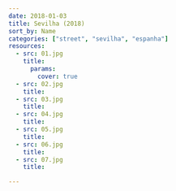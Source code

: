 ```yaml
---
date: 2018-01-03
title: Sevilha (2018)
sort_by: Name
categories: ["street", "sevilha", "espanha"]
resources:
  - src: 01.jpg
    title: 
      params:
        cover: true
  - src: 02.jpg
    title: 
  - src: 03.jpg
    title: 
  - src: 04.jpg
    title: 
  - src: 05.jpg
    title: 
  - src: 06.jpg
    title: 
  - src: 07.jpg
    title: 

---
```

